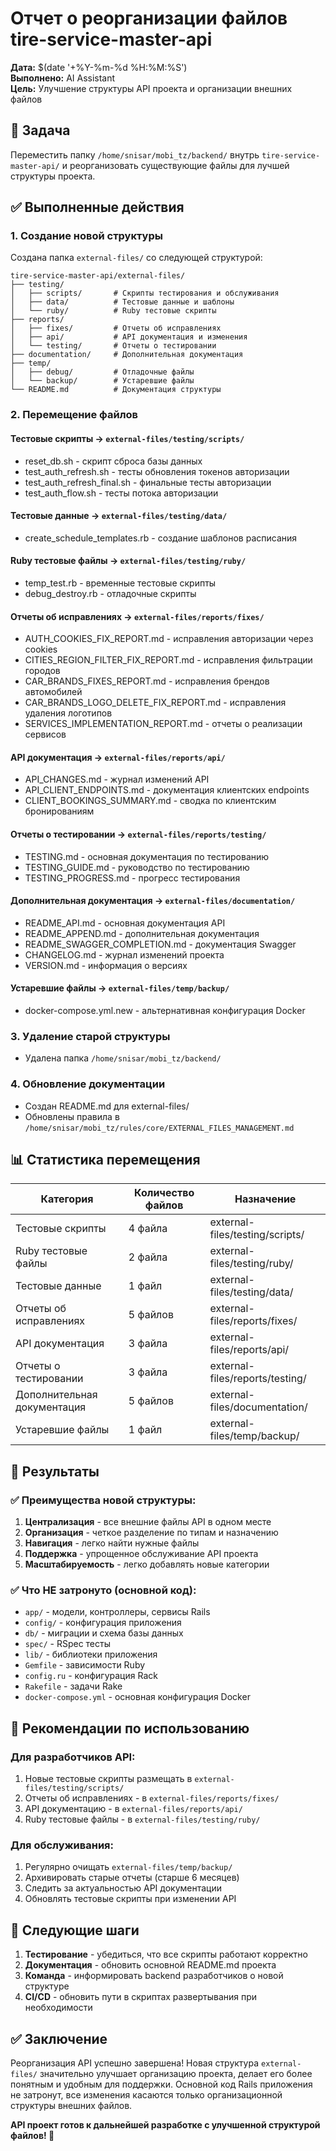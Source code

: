 # Отчет о реорганизации файлов tire-service-master-api

**Дата:** $(date '+%Y-%m-%d %H:%M:%S')  
**Выполнено:** AI Assistant  
**Цель:** Улучшение структуры API проекта и организации внешних файлов

## 🎯 Задача

Переместить папку `/home/snisar/mobi_tz/backend/` внутрь `tire-service-master-api/` и реорганизовать существующие файлы для лучшей структуры проекта.

## ✅ Выполненные действия

### 1. Создание новой структуры
Создана папка `external-files/` со следующей структурой:
```
tire-service-master-api/external-files/
├── testing/
│   ├── scripts/       # Скрипты тестирования и обслуживания
│   ├── data/          # Тестовые данные и шаблоны
│   └── ruby/          # Ruby тестовые скрипты
├── reports/
│   ├── fixes/         # Отчеты об исправлениях
│   ├── api/           # API документация и изменения
│   └── testing/       # Отчеты о тестировании
├── documentation/     # Дополнительная документация
├── temp/
│   ├── debug/         # Отладочные файлы
│   └── backup/        # Устаревшие файлы
└── README.md          # Документация структуры
```

### 2. Перемещение файлов

#### Тестовые скрипты → `external-files/testing/scripts/`
- reset_db.sh - скрипт сброса базы данных
- test_auth_refresh.sh - тесты обновления токенов авторизации
- test_auth_refresh_final.sh - финальные тесты авторизации
- test_auth_flow.sh - тесты потока авторизации

#### Тестовые данные → `external-files/testing/data/`
- create_schedule_templates.rb - создание шаблонов расписания

#### Ruby тестовые файлы → `external-files/testing/ruby/`
- temp_test.rb - временные тестовые скрипты
- debug_destroy.rb - отладочные скрипты

#### Отчеты об исправлениях → `external-files/reports/fixes/`
- AUTH_COOKIES_FIX_REPORT.md - исправления авторизации через cookies
- CITIES_REGION_FILTER_FIX_REPORT.md - исправления фильтрации городов
- CAR_BRANDS_FIXES_REPORT.md - исправления брендов автомобилей
- CAR_BRANDS_LOGO_DELETE_FIX_REPORT.md - исправления удаления логотипов
- SERVICES_IMPLEMENTATION_REPORT.md - отчеты о реализации сервисов

#### API документация → `external-files/reports/api/`
- API_CHANGES.md - журнал изменений API
- API_CLIENT_ENDPOINTS.md - документация клиентских endpoints
- CLIENT_BOOKINGS_SUMMARY.md - сводка по клиентским бронированиям

#### Отчеты о тестировании → `external-files/reports/testing/`
- TESTING.md - основная документация по тестированию
- TESTING_GUIDE.md - руководство по тестированию
- TESTING_PROGRESS.md - прогресс тестирования

#### Дополнительная документация → `external-files/documentation/`
- README_API.md - основная документация API
- README_APPEND.md - дополнительная документация
- README_SWAGGER_COMPLETION.md - документация Swagger
- CHANGELOG.md - журнал изменений проекта
- VERSION.md - информация о версиях

#### Устаревшие файлы → `external-files/temp/backup/`
- docker-compose.yml.new - альтернативная конфигурация Docker

### 3. Удаление старой структуры
- Удалена папка `/home/snisar/mobi_tz/backend/`

### 4. Обновление документации
- Создан README.md для external-files/
- Обновлены правила в `/home/snisar/mobi_tz/rules/core/EXTERNAL_FILES_MANAGEMENT.md`

## 📊 Статистика перемещения

| Категория | Количество файлов | Назначение |
|-----------|------------------|------------|
| Тестовые скрипты | 4 файла | external-files/testing/scripts/ |
| Ruby тестовые файлы | 2 файла | external-files/testing/ruby/ |
| Тестовые данные | 1 файл | external-files/testing/data/ |
| Отчеты об исправлениях | 5 файлов | external-files/reports/fixes/ |
| API документация | 3 файла | external-files/reports/api/ |
| Отчеты о тестировании | 3 файла | external-files/reports/testing/ |
| Дополнительная документация | 5 файлов | external-files/documentation/ |
| Устаревшие файлы | 1 файл | external-files/temp/backup/ |

## 🎯 Результаты

### ✅ Преимущества новой структуры:

1. **Централизация** - все внешние файлы API в одном месте
2. **Организация** - четкое разделение по типам и назначению
3. **Навигация** - легко найти нужные файлы
4. **Поддержка** - упрощенное обслуживание API проекта
5. **Масштабируемость** - легко добавлять новые категории

### ✅ Что НЕ затронуто (основной код):

- `app/` - модели, контроллеры, сервисы Rails
- `config/` - конфигурация приложения
- `db/` - миграции и схема базы данных
- `spec/` - RSpec тесты
- `lib/` - библиотеки приложения
- `Gemfile` - зависимости Ruby
- `config.ru` - конфигурация Rack
- `Rakefile` - задачи Rake
- `docker-compose.yml` - основная конфигурация Docker

## 🔧 Рекомендации по использованию

### Для разработчиков API:
1. Новые тестовые скрипты размещать в `external-files/testing/scripts/`
2. Отчеты об исправлениях - в `external-files/reports/fixes/`
3. API документацию - в `external-files/reports/api/`
4. Ruby тестовые файлы - в `external-files/testing/ruby/`

### Для обслуживания:
1. Регулярно очищать `external-files/temp/backup/`
2. Архивировать старые отчеты (старше 6 месяцев)
3. Следить за актуальностью API документации
4. Обновлять тестовые скрипты при изменении API

## 🚀 Следующие шаги

1. **Тестирование** - убедиться, что все скрипты работают корректно
2. **Документация** - обновить основной README.md проекта
3. **Команда** - информировать backend разработчиков о новой структуре
4. **CI/CD** - обновить пути в скриптах развертывания при необходимости

## ✅ Заключение

Реорганизация API успешно завершена! Новая структура `external-files/` значительно улучшает организацию проекта, делает его более понятным и удобным для поддержки. Основной код Rails приложения не затронут, все изменения касаются только организационной структуры внешних файлов.

**API проект готов к дальнейшей разработке с улучшенной структурой файлов! 🎉**